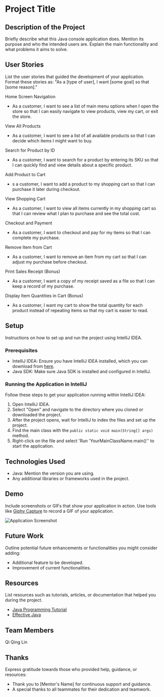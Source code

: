 # Project Title

## Description of the Project

Briefly describe what this Java console application does. Mention its purpose and who the intended users are. Explain the main functionality and what problems it aims to solve.

## User Stories

List the user stories that guided the development of your application. Format these stories as: "As a [type of user], I want [some goal] so that [some reason]."

Home Screen Navigation
- As a customer, I want to see a list of main menu options when I open the store so that I can easily navigate to view products, view my cart, or exit the store.

View All Products
- As a customer, I want to see a list of all available products so that I can decide which items I might want to buy.

Search for Product by ID
- As a customer, I want to search for a product by entering its SKU so that I can quickly find and view details about a specific product.

Add Product to Cart
- s a customer, I want to add a product to my shopping cart so that I can purchase it later during checkout.

View Shopping Cart
- As a customer, I want to view all items currently in my shopping cart so that I can review what I plan to purchase and see the total cost.

Checkout and Payment
- As a customer, I want to checkout and pay for my items so that I can complete my purchase.

Remove Item from Cart
- As a customer, I want to remove an item from my cart so that I can adjust my purchase before checkout.

Print Sales Receipt (Bonus)
- As a customer, I want a copy of my receipt saved as a file so that I can keep a record of my purchase.

Display Item Quantities in Cart (Bonus)
- As a customer, I want my cart to show the total quantity for each product instead of repeating items so that my cart is easier to read.


## Setup

Instructions on how to set up and run the project using IntelliJ IDEA.

### Prerequisites

- IntelliJ IDEA: Ensure you have IntelliJ IDEA installed, which you can download from [here](https://www.jetbrains.com/idea/download/).
- Java SDK: Make sure Java SDK is installed and configured in IntelliJ.

### Running the Application in IntelliJ

Follow these steps to get your application running within IntelliJ IDEA:

1. Open IntelliJ IDEA.
2. Select "Open" and navigate to the directory where you cloned or downloaded the project.
3. After the project opens, wait for IntelliJ to index the files and set up the project.
4. Find the main class with the `public static void main(String[] args)` method.
5. Right-click on the file and select 'Run 'YourMainClassName.main()'' to start the application.

## Technologies Used

- Java: Mention the version you are using.
- Any additional libraries or frameworks used in the project.

## Demo

Include screenshots or GIFs that show your application in action. Use tools like [Giphy Capture](https://giphy.com/apps/giphycapture) to record a GIF of your application.

![Application Screenshot](path/to/your/screenshot.png)

## Future Work

Outline potential future enhancements or functionalities you might consider adding:

- Additional feature to be developed.
- Improvement of current functionalities.

## Resources

List resources such as tutorials, articles, or documentation that helped you during the project.

- [Java Programming Tutorial](https://www.example.com)
- [Effective Java](https://www.example.com)

## Team Members

Qi Qing Lin

## Thanks

Express gratitude towards those who provided help, guidance, or resources:

- Thank you to [Mentor's Name] for continuous support and guidance.
- A special thanks to all teammates for their dedication and teamwork.
